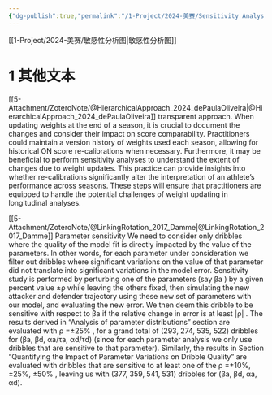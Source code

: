```yaml
---
{"dg-publish":true,"permalink":"/1-Project/2024-美赛/Sensitivity Analysis/"}
---
```


[[1-Project/2024-美赛/敏感性分析图\|敏感性分析图]]

# 1 其他文本
[[5-Attachment/ZoteroNote/@HierarchicalApproach_2024_dePaulaOliveira\|@HierarchicalApproach_2024_dePaulaOliveira]]
transparent approach. When updating weights at the end of a season, it is crucial to document the changes 
and consider their impact on score comparability. Practitioners could maintain a version history of weights used 
each season, allowing for historical ON score re-calibrations when necessary. Furthermore, it may be beneficial 
to perform sensitivity analyses to understand the extent of changes due to weight updates. This practice can 
provide insights into whether re-calibrations significantly alter the interpretation of an athlete’s performance 
across seasons. These steps will ensure that practitioners are equipped to handle the potential challenges of weight 
updating in longitudinal analyses.

[[5-Attachment/ZoteroNote/@LinkingRotation_2017_Damme\|@LinkingRotation_2017_Damme]]
Parameter sensitivity
We need to consider only dribbles where the quality of the model fit is directly impacted by the value of the 
parameters. In other words, for each parameter under consideration we filter out dribbles where significant variations on the value of that parameter did not translate into significant variations in the model error.
Sensitivity study is performed by perturbing one of the parameters (say βa ) by a given percent value ±ρ while 
leaving the others fixed, then simulating the new attacker and defender trajectory using these new set of parameters with our model, and evaluating the new error. We then deem this dribble to be sensitive with respect to βa 
if the relative change in error is at least |ρ| . The results derived in “Analysis of parameter distributions” section are 
evaluated with ρ =±25% , for a grand total of (293, 274, 535, 522) dribbles for (βa, βd, αa/τa, αd/τd) (since for 
each parameter analysis we only use dribbles that are sensitive to that parameter). Similarly, the results in Section 
“Quantifying the Impact of Parameter Variations on Dribble Quality” are evaluated with dribbles that are sensitive 
to at least one of the ρ =±10%, ±25%, ±50% , leaving us with (377, 359, 541, 531) dribbles for (βa, βd, αa, αd).

